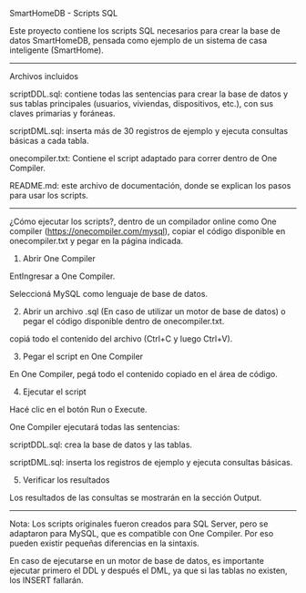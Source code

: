 SmartHomeDB - Scripts SQL

Este proyecto contiene los scripts SQL necesarios para crear la base de datos SmartHomeDB, pensada como ejemplo de un sistema de casa inteligente (SmartHome).

---

Archivos incluidos

scriptDDL.sql: contiene todas las sentencias para crear la base de datos y sus tablas principales (usuarios, viviendas, dispositivos, etc.), con sus claves primarias y foráneas.

scriptDML.sql: inserta más de 30 registros de ejemplo y ejecuta consultas básicas a cada tabla.

onecompiler.txt: Contiene el script adaptado para correr dentro de One Compiler.

README.md: este archivo de documentación, donde se explican los pasos para usar los scripts.


---

¿Cómo ejecutar los scripts?, dentro de un compilador online como One compiler (https://onecompiler.com/mysql), copiar el código disponible en onecompiler.txt y pegar en la página indicada.


1. Abrir One Compiler

EntIngresar a One Compiler.

Seleccioná MySQL como lenguaje de base de datos.

2. Abrir un archivo .sql (En caso de utilizar un motor de base de datos) o pegar el código disponible dentro de onecompiler.txt.

copiá todo el contenido del archivo (Ctrl+C y luego Ctrl+V).

3. Pegar el script en One Compiler

En One Compiler, pegá todo el contenido copiado en el área de código.

4. Ejecutar el script

Hacé clic en el botón Run o Execute.

One Compiler ejecutará todas las sentencias:

scriptDDL.sql: crea la base de datos y las tablas.

scriptDML.sql: inserta los registros de ejemplo y ejecuta consultas básicas.

5. Verificar los resultados

Los resultados de las consultas se mostrarán en la sección Output.


---

Nota: Los scripts originales fueron creados para SQL Server, pero se adaptaron para MySQL, que es compatible con One Compiler. Por eso pueden existir pequeñas diferencias en la sintaxis.


 En caso de ejecutarse en un motor de base de datos, es importante ejecutar primero el DDL y después el DML, ya que si las tablas no existen, los INSERT fallarán.



